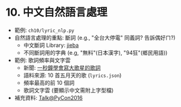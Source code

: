 # 10. 中文自然語言處理

* 範例: `ch10/lyric_nlp.py`
* 自然語言處理的重點: 斷詞 (e.g., "全台大停電" 同義詞? 告訴偶好ㄇ?)
    * 中文斷詞 Library: [jieba](https://github.com/fxsjy/jieba)
    * 不同斷詞用的字典 (e.g, "無料"(日本漢字), "94狂"(鄉民用語))
* 範例: 歌詞頻率與文字雲
    * 新聞: [一秒鐘學會寫大歌星的歌詞](http://www.setn.com/News.aspx?NewsID=7512)
    * 語料來源: 10 首五月天的歌 (`lyrics.json`)
    * 頻率最高的前 10 個詞
    * 歌詞文字雲 (要顯示中文需附上字型檔)
* 補充資料: [Talk@PyCon2016](https://tw.pycon.org/2016/en-us/events/talk/27349121996161025/)
